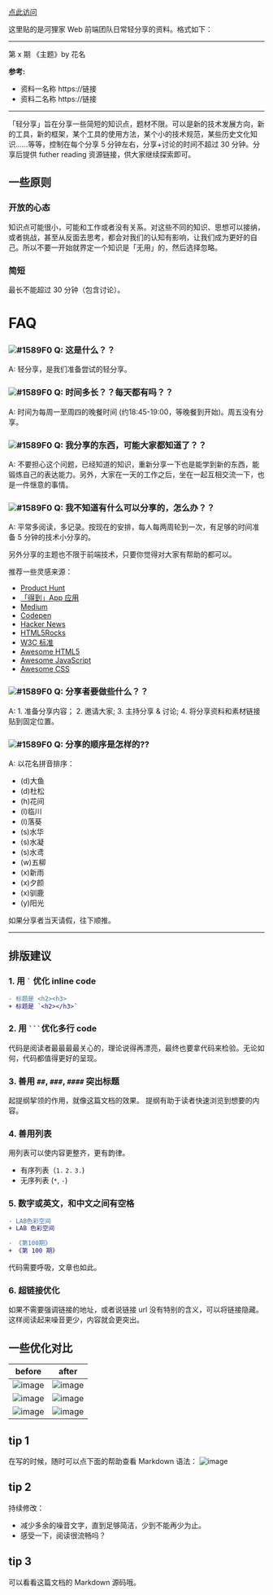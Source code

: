 [点此访问](https://github.com/helijia-web/micro_conf/issues)



这里贴的是河狸家 Web 前端团队日常轻分享的资料。格式如下：


----

第 x 期 《主题》by 花名

**参考:**

* 资料一名称 https://链接
* 资料二名称 https://链接




----

「轻分享」旨在分享一些简短的知识点，题材不限。可以是新的技术发展方向，新的工具，新的框架，某个工具的使用方法，某个小的技术规范，某些历史文化知识……等等，控制在每个分享 5 分钟左右，分享+讨论的时间不超过 30 分钟。分享后提供 futher reading 资源链接，供大家继续探索即可。

## 一些原则

### 开放的心态

知识点可能很小，可能和工作或者没有关系。对这些不同的知识、思想可以接纳，或者挑战，甚至从反面去思考，都会对我们的认知有影响，让我们成为更好的自己。所以不要一开始就界定一个知识是「无用」的，然后选择忽略。

### 简短

最长不能超过 30 分钟（包含讨论）。

# FAQ

### ![#1589F0](https://placehold.it/15/1589F0/000000?text=+) Q: 这是什么？？
A: 轻分享，是我们准备尝试的轻分享。

### ![#1589F0](https://placehold.it/15/1589F0/000000?text=+) Q: 时间多长？？每天都有吗？？
A: 时间为每周一至周四的晚餐时间 (约18:45-19:00，等晚餐到开始)。周五没有分享。

### ![#1589F0](https://placehold.it/15/1589F0/000000?text=+) Q: 我分享的东西，可能大家都知道了？？
A: 不要担心这个问题，已经知道的知识，重新分享一下也是能学到新的东西，能锻炼自己的表达能力。另外，大家在一天的工作之后，坐在一起互相交流一下，也是一件惬意的事情。

### ![#1589F0](https://placehold.it/15/1589F0/000000?text=+) Q: 我不知道有什么可以分享的，怎么办？？
A: 平常多阅读，多记录。按现在的安排，每人每两周轮到一次，有足够的时间准备 5 分钟的技术小分享的。  

另外分享的主题也不限于前端技术，只要你觉得对大家有帮助的都可以。

推荐一些灵感来源：

* [Product Hunt](https://www.producthunt.com/)
* [「得到」App 应用](https://www.igetget.com/)
* [Medium](https://medium.com/)
* [Codepen](http://codepen.io/)
* [Hacker News](https://news.ycombinator.com/)
* [HTML5Rocks](https://www.html5rocks.com)
* [W3C 标准](https://www.w3.org/standards/)
* [Awesome HTML5](https://github.com/diegocard/awesome-html5)
* [Awesome JavaScript](https://github.com/sorrycc/awesome-javascript)
* [Awesome CSS](https://github.com/sotayamashita/awesome-css)


### ![#1589F0](https://placehold.it/15/1589F0/000000?text=+) Q: 分享者要做些什么？？
A: 1. 准备分享内容； 2. 邀请大家;  3. 主持分享 & 讨论; 4. 将分享资料和素材链接贴到固定位置。

### ![#1589F0](https://placehold.it/15/1589F0/000000?text=+) Q: 分享的顺序是怎样的??
A: 以花名拼音排序：

- (d)大鱼
- (d)杜松
- (h)花间
- (l)临川
- (l)落葵
- (s)水华
- (s)水凝
- (s)水鸢
- (w)五柳
- (x)新雨
- (x)夕颜
- (x)驯鹿
- (y)阳光

如果分享者当天请假，往下顺推。

-----

## 排版建议

### 1. 用 <code>`</code> 优化 inline code

```diff
- 标题是 <h2><h3>
+ 标题是 `<h2></h3>`
```

### 2. 用 ` ``` `优化多行 code
代码是阅读者最最最最关心的，理论说得再漂亮，最终也要拿代码来检验。无论如何，代码都值得更好的呈现。

### 3. 善用 `##`, `###`, `####` 突出标题
起提纲挈领的作用，就像这篇文档的效果。
提纲有助于读者快速浏览到想要的内容。

### 4. 善用列表
用列表可以使内容更整齐，更有韵律。

* 有序列表（`1.` `2.` `3.`) 
* 无序列表 (`*`, `-`) 

### 5. 数字或英文，和中文之间有空格

```diff
- LAB色彩空间
+ LAB 色彩空间

- 《第100期》
+ 《第 100 期》
```

<Warning>代码需要呼吸，文章也如此。</Warning>

### 6. 超链接优化
如果不需要强调链接的地址，或者说链接 url 没有特别的含义，可以将链接隐藏。这样阅读起来噪音更少，内容就会更突出。

## 一些优化对比




before | after
------ | -----
![image](https://user-images.githubusercontent.com/43009/28095003-982ac370-66d2-11e7-8dd4-024bed76df58.png) | ![image](https://user-images.githubusercontent.com/43009/28095060-e2b13f28-66d2-11e7-8ee7-86fa2fdaedf3.png)
![image](https://user-images.githubusercontent.com/43009/28094711-c973d4e6-66d0-11e7-9788-17624fad2f0e.png) | ![image](https://user-images.githubusercontent.com/43009/28095082-097d7824-66d3-11e7-95c0-c6d749a53f94.png)
![image](https://user-images.githubusercontent.com/43009/28095106-2d5fb72a-66d3-11e7-8d5d-f7f329bc2ab0.png) | ![image](https://user-images.githubusercontent.com/43009/28095111-348cd38e-66d3-11e7-83e2-5a1a1183a69d.png)


## tip 1
在写的时候，随时可以点下面的帮助查看 Markdown 语法：
![image](https://user-images.githubusercontent.com/43009/28095420-f1c11de2-66d4-11e7-9fe4-1a27b4022fb8.png)

## tip 2
持续修改：

* 减少多余的噪音文字，直到足够简洁，少到不能再少为止。
* 感受一下，阅读很流畅吗？

## tip 3
可以看看这篇文档的 Markdown 源码哦。






